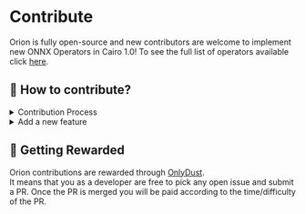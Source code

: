 # Contribute

Orion is fully open-source and new contributors are welcome to implement new ONNX Operators in Cairo 1.0! To see the full list of operators available click [here](https://github.com/onnx/onnx/blob/main/docs/Operators.md).

## 🤝 How to contribute?

<details>

<summary>Contribution Process</summary>

Please search the [issue tracker](https://github.com/franalgaba/onnx-cairo/issues) for a similar idea first: there may already be an issue you can contribute to.

1. **Create Issue** - Start by filing a new issue in the [issue tracker](https://github.com/franalgaba/onnx-cairo/issues). Include as much detail as you have. It's fine if it's not a complete design: just a summary and rational is a good starting point.
2. **Discussion** - We'll keep the issue open for community discussion until it has been resolved or is deemed no longer relevant. Note that if an issue isn't a high priority or has many open questions then it might stay open for a long time.
3. **Owner Review** - The Orion team will review the proposal and either approve or close the issue based on whether it broadly aligns with the contribution guidelines.
4. **Implementation**
   * A feature can be implemented by you, the Orion team, or other community members. Code contributions are greatly appreciated: feel free to work on any reviewed feature you proposed, or choose one in the backlog and send us a PR. If you are new to the project and want to work on an existing issue, we recommend starting with issues that are tagged with <mark style="background-color:green;">good first issue</mark>. Please let us know in the issue comments if you are actively working on implementing a feature so we can ensure it's assigned to you.
   * Unit tests: New code **must** be accompanied by unit tests.
   * Documentation and sample updates: If the PR affects any of the documentation or samples then include those updates in the same PR. Run `scarb run docgen` to generate documentation from docstrings.
   * Once a feature is complete and tested according to the contribution guidelines follow these steps:
     1. Follow the [standard GitHub process to open a pull request](https://docs.github.com/en/pull-requests/collaborating-with-pull-requests)
     2. Add reviewers who have context from the earlier discussion. If you can't find a reviewer, add [**franalgaba**](https://github.com/franalgaba) or [**raphaelDkhn**](https://github.com/raphaelDkhn).

</details>

<details>

<summary>Add a new feature</summary>

New contributors are welcome to implement new ONNX Operators or new features in Cairo 1.0! To see the full list of operators available in ONNX standard click [here](https://github.com/onnx/onnx/blob/main/docs/Operators.md). You can check the compatibility list [here](../apis/compatibility.md).

#### Orion repository

Orion is composed of three APIs: **Operators**, **Numbers** and **Performance**. Directories in Orion repository are organized in a similar way:

```
src
├── numbers
│   ├── fixed_point
│   └── signed_integer
├── operators
│   ├── nn
│   │   └── functional
│   └── tensor
│       ├── implementations
│       ├── linalg
│       └── math
├── performance
│   └── functional
│       └── quantization
└── tests
    ├── operators
    │   ├── linalg
    │   ├── math
    │   ├── nn
    │   └── tensor
    └── performance
```

#### Create new methods

To create a new method or function in the library, follow these steps:

1. **Identify the right location for your code.** First, determine in which API you want to implement your functionality, then in which module (e.g; `linalg`, `math`, `nn`, `tensors`,... ).
2. **Implement the method.** If this method should be part of Tensor trait, define the method to [TensorTrait](https://github.com/gizatechxyz/onnx-cairo/blob/d596d8d0f31f0170178a7898f95589cbc50954b1/src/operators/tensor/core.cairo#L38).
3. **Document your method following Rust Docstring style.** Also, update the [README](https://github.com/gizatechxyz/onnx-cairo/blob/main/README.md) and [CHANGELOG](https://github.com/gizatechxyz/onnx-cairo/blob/main/docs/CHANGELOG.md) file as necessary.
4. **Contribute your changes**: Follow the [contribution process](contribute.md#contribution-process) to submit your new method to the main project repository.

</details>

## 🎁 Getting Rewarded

Orion contributions are rewarded through [OnlyDust](https://app.onlydust.xyz/projects/32e92e68-13a5-4859-a122-69c0e738a8d1).\
It means that you as a developer are free to pick any open issue and submit a PR. Once the PR is merged you will be paid according to the time/difficulty of the PR.
